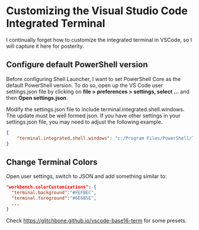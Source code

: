 # Customizing the Visual Studio Code Integrated Terminal

I continually forget how to customize the integrated terminal in VSCode, so I will capture it here for posterity.

## Configure default PowerShell version

Before configuring Shell Launcher, I want to set PowerShell Core as the default PowerShell version. To do so, open up the VS Code user settings.json file by clicking on **file > preferences > settings, select ...** and then **Open settings.json**.

Modify the settings.json file to include terminal.integrated.shell.windows. The update must be well formed json. If you have other settings in your settings.json file, you may need to adjust the following example.

```json
{
    "terminal.integrated.shell.windows": "c:/Program Files/PowerShell/7/pwsh.exe"
}
```

## Change Terminal Colors
Open user settings, switch to JSON and add something similar to:

```json
"workbench.colorCustomizations": {
  "terminal.background":"#FEFBEC",
  "terminal.foreground":"#6E6B5E",
  ...
}
```

Check <https://glitchbone.github.io/vscode-base16-term> for some presets.
